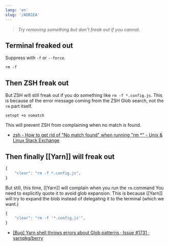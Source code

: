 ```yaml
---
lang: 'en'
slug: '/ADB1EA'
---
```


> _Try removing something but don't freak out if you cannot._

## Terminal freaked out

Suppress with `-f` or `--force`.

```
rm -f
```

## Then ZSH freak out

But ZSH will still freak out if you do something like `rm -f *.config.js`.
This is because of the error message coming from the ZSH Glob search, not the `rm` part itself.

```
setopt +o nomatch
```

This will prevent ZSH from complaining when no match is found.

- [zsh - How to get rid of "No match found" when running "rm \*" - Unix & Linux Stack Exchange](https://unix.stackexchange.com/questions/310540/how-to-get-rid-of-no-match-found-when-running-rm)

## Then finally [[Yarn]] will freak out

```js
{
	"clear": "rm -f *.config.js",
}
```

But still, this time, [[Yarn]] will complain when you run the `rm` command
You need to explicitly quote it to avoid glob expansion.
This is because [[Yarn]] will try to expand the blob instead of delegating it to the terminal (which we want.)

```js
{
	"clear": "rm -f '*.config.js'",
}
```

- [[Bug] Yarn shell throws errors about Glob patterns · Issue #1731 · yarnpkg/berry](https://github.com/yarnpkg/berry/issues/1731)
